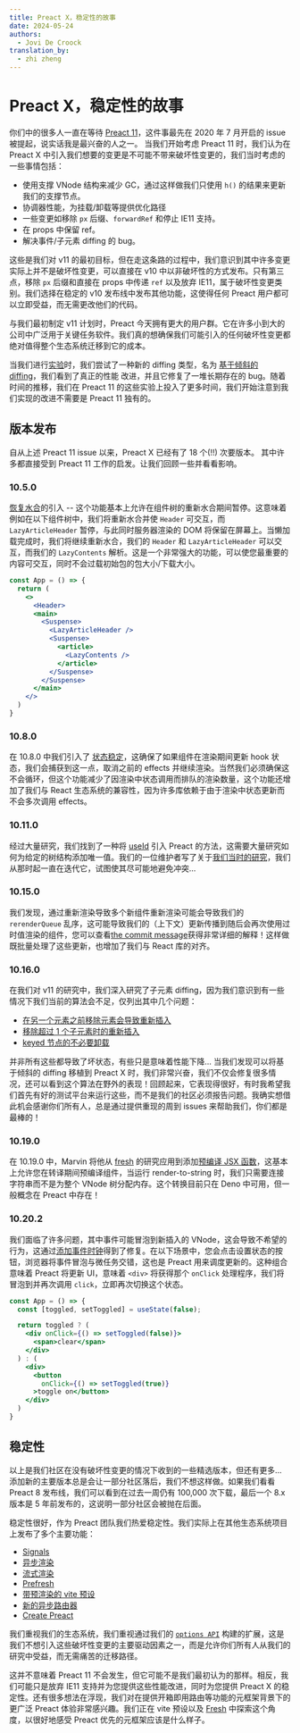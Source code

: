 ```yaml
---
title: Preact X，稳定性的故事
date: 2024-05-24
authors:
  - Jovi De Croock
translation_by:
  - zhi zheng
---
```


# Preact X，稳定性的故事

你们中的很多人一直在等待 [Preact 11](https://github.com/preactjs/preact/issues/2621)，这件事最先在 2020 年 7 月开启的 issue被提起，说实话我是最兴奋的人之一。
当我们开始考虑 Preact 11 时，我们认为在 Preact X 中引入我们想要的变更是不可能不带来破坏性变更的，我们当时考虑的一些事情包括：

- 使用支撑 VNode 结构来减少 GC，通过这样做我们只使用 `h()` 的结果来更新我们的支撑节点。
- 协调器性能，为挂载/卸载等提供优化路径
- 一些变更如移除 `px` 后缀、`forwardRef` 和停止 IE11 支持。
- 在 props 中保留 ref。
- 解决事件/子元素 diffing 的 bug。

这些是我们对 v11 的最初目标，但在走这条路的过程中，我们意识到其中许多变更实际上并不是破坏性变更，可以直接在 v10 中以非破坏性的方式发布。只有第三点，移除 `px` 后缀和直接在 props 中传递 `ref` 以及放弃 IE11，属于破坏性变更类别。我们选择在稳定的 v10 发布线中发布其他功能，这使得任何 Preact 用户都可以立即受益，而无需更改他们的代码。

与我们最初制定 v11 计划时，Preact 今天拥有更大的用户群。它在许多小到大的公司中广泛用于关键任务软件。我们真的想确保我们可能引入的任何破坏性变更都绝对值得整个生态系统迁移到它的成本。

当我们进行[实验](https://github.com/preactjs/preact/tree/v11)时，我们尝试了一种新的 diffing 类型，名为
[基于倾斜的 diffing](https://github.com/preactjs/preact/pull/3388)，我们看到了真正的性能
改进，并且它修复了一堆长期存在的 bug。随着时间的推移，我们在 Preact 11 的这些实验上投入了更多时间，我们开始注意到我们实现的改进不需要是 Preact 11 独有的。

## 版本发布

自从上述 Preact 11 issue 以来，Preact X 已经有了 18 个(!!) 次要版本。
其中许多都直接受到 Preact 11 工作的启发。让我们回顾一些并看看影响。

### 10.5.0

[恢复水合](https://github.com/preactjs/preact/pull/2754)的引入 -- 这个功能基本上允许在组件树的重新水合期间暂停。这意味着例如在以下组件树中，我们将重新水合并使 `Header` 可交互，而 `LazyArticleHeader` 暂停，与此同时服务器渲染的 DOM 将保留在屏幕上。当懒加载完成时，我们将继续重新水合，我们的 `Header` 和 `LazyArticleHeader` 可以交互，而我们的 `LazyContents` 解析。这是一个非常强大的功能，可以使您最重要的内容可交互，同时不会过载初始包的包大小/下载大小。

```jsx
const App = () => {
  return (
    <>
      <Header>
      <main>
        <Suspense>
          <LazyArticleHeader />
          <Suspense>
            <article>
              <LazyContents />
            </article>
          </Suspense>
        </Suspense>
      </main>
    </>
  )
}
```

### 10.8.0

在 10.8.0 中我们引入了 [状态稳定](https://github.com/preactjs/preact/pull/3553)，这确保了如果组件在渲染期间更新 hook 状态，我们会捕获到这一点，取消之前的 effects 并继续渲染。当然我们必须确保这不会循环，但这个功能减少了因渲染中状态调用而排队的渲染数量，这个功能还增加了我们与 React 生态系统的兼容性，因为许多库依赖于由于渲染中状态更新而不会多次调用 effects。

### 10.11.0

经过大量研究，我们找到了一种将 [useId](https://github.com/preactjs/preact/pull/3583) 引入 Preact 的方法，这需要大量研究如何为给定的树结构添加唯一值。我们的一位维护者写了关于[我们当时的研究](https://www.jovidecroock.com/blog/preact-use-id)，我们从那时起一直在迭代它，试图使其尽可能地避免冲突...

### 10.15.0

我们发现，通过重新渲染导致多个新组件重新渲染可能会导致我们的 `rerenderQueue` 乱序，这可能导致我们的（上下文）更新传播到随后会再次使用过时值渲染的组件，您可以查看[the commit message](https://github.com/preactjs/preact/commit/672782adbf9ccefa7a4d7c175f0adf8580f73c92)获得非常详细的解释！这样做既批量处理了这些更新，也增加了我们与 React 库的对齐。

### 10.16.0

在我们对 v11 的研究中，我们深入研究了子元素 diffing，因为我们意识到有一些情况下我们当前的算法会不足，仅列出其中几个问题：

- [在另一个元素之前移除元素会导致重新插入](https://github.com/preactjs/preact/issues/3973)
- [移除超过 1 个子元素时的重新插入](https://github.com/preactjs/preact/issues/2622)
- [keyed 节点的不必要卸载](https://github.com/preactjs/preact/issues/2783)

并非所有这些都导致了坏状态，有些只是意味着性能下降... 当我们发现可以将基于倾斜的 diffing 移植到 Preact X 时，我们非常兴奋，我们不仅会修复很多情况，还可以看到这个算法在野外的表现！回顾起来，它表现得很好，有时我希望我们首先有好的测试平台来运行这些，而不是我们的社区必须报告问题。我确实想借此机会感谢你们所有人，总是通过提供重现的周到 issues 来帮助我们，你们都是最棒的！

### 10.19.0

在 10.19.0 中，Marvin 将他从 [fresh](https://fresh.deno.dev/) 的研究应用到添加[预编译 JSX 函数](https://github.com/preactjs/preact/pull/4177)，这基本上允许您在转译期间预编译组件，当运行 render-to-string 时，我们只需要连接字符串而不是为整个 VNode 树分配内存。这个转换目前只在 Deno 中可用，但一般概念在 Preact 中存在！

### 10.20.2

我们面临了许多问题，其中事件可能冒泡到新插入的 VNode，这会导致不希望的行为，这通过[添加事件时钟](https://github.com/preactjs/preact/pull/4322)得到了修复。在以下场景中，您会点击设置状态的按钮，浏览器将事件冒泡与微任务交错，这也是 Preact 用来调度更新的。这种组合意味着 Preact 将更新 UI，意味着 `<div>` 将获得那个 `onClick` 处理程序，我们将冒泡到并再次调用 `click`，立即再次切换这个状态。

```jsx
const App = () => {
  const [toggled, setToggled] = useState(false);

  return toggled ? (
    <div onClick={() => setToggled(false)}>
      <span>clear</span>
    </div> 
  ) : (
    <div>
      <button
        onClick={() => setToggled(true)}
      >toggle on</button>
    </div>
  )
}
```

## 稳定性

以上是我们社区在没有破坏性变更的情况下收到的一些精选版本，但还有更多... 添加新的主要版本总是会让一部分社区落后，我们不想这样做。如果我们看看 Preact 8 发布线，我们可以看到在过去一周仍有 100,000 次下载，最后一个 8.x 版本是 5 年前发布的，这说明一部分社区会被抛在后面。

稳定性很好，作为 Preact 团队我们热爱稳定性。我们实际上在其他生态系统项目上发布了多个主要功能：

- [Signals](https://github.com/preactjs/signals)
- [异步渲染](https://github.com/preactjs/preact-render-to-string/pull/333)
- [流式渲染](https://github.com/preactjs/preact-render-to-string/pull/354)
- [Prefresh](https://github.com/preactjs/prefresh)
- [带预渲染的 vite 预设](https://github.com/preactjs/preset-vite#prerendering-configuration)
- [新的异步路由器](https://github.com/preactjs/preact-iso)
- [Create Preact](https://github.com/preactjs/create-preact)

我们重视我们的生态系统，我们重视通过我们的 [`options API`](https://marvinh.dev/blog/preact-options/) 构建的扩展，这是我们不想引入这些破坏性变更的主要驱动因素之一，而是允许你们所有人从我们的研究中受益，而无需痛苦的迁移路径。

这并不意味着 Preact 11 不会发生，但它可能不是我们最初认为的那样。相反，我们可能只是放弃 IE11 支持并为您提供这些性能改进，同时为您提供 Preact X 的稳定性。还有很多想法在浮现，我们对在提供开箱即用路由等功能的元框架背景下的更广泛 Preact 体验非常感兴趣。我们正在 vite 预设以及 [Fresh](https://fresh.deno.dev/) 中探索这个角度，以很好地感受 Preact 优先的元框架应该是什么样子。